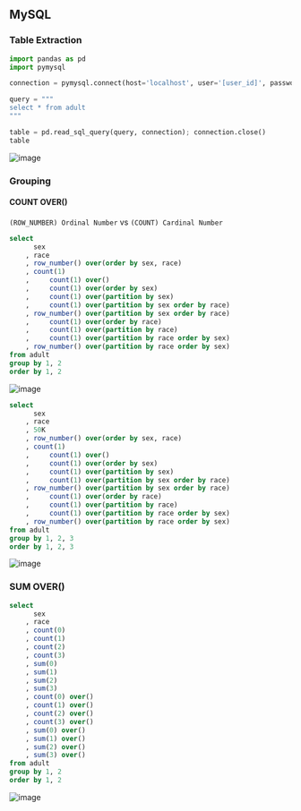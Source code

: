 
## MySQL
### Table Extraction
```python
import pandas as pd
import pymysql

connection = pymysql.connect(host='localhost', user='[user_id]', password='[password]', db='[database]', charset='utf8')

query = """
select * from adult
"""

table = pd.read_sql_query(query, connection); connection.close()
table
```
![image](https://user-images.githubusercontent.com/56889151/155865692-981285c1-553c-46eb-9ea4-7fcd6204c6de.png)


### Grouping
#### COUNT OVER()
`(ROW_NUMBER) Ordinal Number` vs `(COUNT) Cardinal Number`
```sql
select 
      sex
    , race
    , row_number() over(order by sex, race)
    , count(1)
    ,     count(1) over()
    ,     count(1) over(order by sex)
    ,     count(1) over(partition by sex)
    ,     count(1) over(partition by sex order by race)    
    , row_number() over(partition by sex order by race)
    ,     count(1) over(order by race)
    ,     count(1) over(partition by race)
    ,     count(1) over(partition by race order by sex)
    , row_number() over(partition by race order by sex)
from adult
group by 1, 2
order by 1, 2
```
![image](https://user-images.githubusercontent.com/56889151/155866399-b4430438-97ec-4dcd-96a5-ea68499f054e.png)


```sql
select 
      sex
    , race
    , 50K
    , row_number() over(order by sex, race)
    , count(1)
    ,     count(1) over()
    ,     count(1) over(order by sex)
    ,     count(1) over(partition by sex)
    ,     count(1) over(partition by sex order by race)    
    , row_number() over(partition by sex order by race)
    ,     count(1) over(order by race)
    ,     count(1) over(partition by race)
    ,     count(1) over(partition by race order by sex)
    , row_number() over(partition by race order by sex)
from adult
group by 1, 2, 3
order by 1, 2, 3
```
![image](https://user-images.githubusercontent.com/56889151/155867279-149445d0-f74a-47c1-9f62-bb2dce5fa213.png)


### SUM OVER()
```sql
select 
      sex
    , race
    , count(0)    
    , count(1)
    , count(2)
    , count(3)
    , sum(0)
    , sum(1)  
    , sum(2)
    , sum(3)
    , count(0) over()
    , count(1) over()
    , count(2) over()
    , count(3) over()    
    , sum(0) over() 
    , sum(1) over()
    , sum(2) over()
    , sum(3) over()
from adult
group by 1, 2
order by 1, 2
```
![image](https://user-images.githubusercontent.com/56889151/155868421-2c2abf9e-eb42-4e24-adb7-a5031728e358.png)



